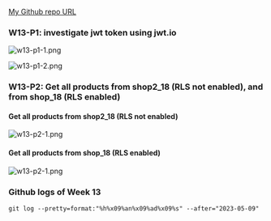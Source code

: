 [My Github repo URL](https://github.com/whitestorm2346/1112-2A-db-demo-410411218)

### W13-P1: investigate jwt token using jwt.io

![w13-p1-1.png](https://knydzmtaffycodqcbnhz.supabase.co/storage/v1/object/public/demo-18/md_2A_img/w13-p1-1.png)

![w13-p1-2.png](https://knydzmtaffycodqcbnhz.supabase.co/storage/v1/object/public/demo-18/md_2A_img/w13-p1-2.png)

### W13-P2: Get all products from shop2_18 (RLS not enabled), and from shop_18 (RLS enabled)

#### Get all products from shop2_18 (RLS not enabled)

![w13-p2-1.png](https://knydzmtaffycodqcbnhz.supabase.co/storage/v1/object/public/demo-18/md_2A_img/w13-p2-1.png)

#### Get all products from shop_18 (RLS enabled)

![w13-p2-1.png](https://knydzmtaffycodqcbnhz.supabase.co/storage/v1/object/public/demo-18/md_2A_img/w13-p2-2.png)

### Github logs of Week 13

```
git log --pretty=format:"%h%x09%an%x09%ad%x09%s" --after="2023-05-09"
```
